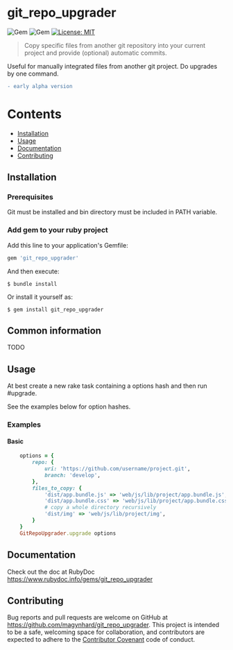 # git_repo_upgrader
![Gem](https://img.shields.io/gem/v/git_repo_upgrader?_color=default&style=plastic&logo=ruby&logoColor=red)
![Gem](https://img.shields.io/gem/dt/git_repo_upgrader?color=blue&style=plastic)
[![License: MIT](https://img.shields.io/badge/License-MIT-gold.svg?style=plastic&logo=mit)](LICENSE)

> Copy specific files from another git repository into your current project and provide (optional) automatic commits.

Useful for manually integrated files from another git project. Do upgrades by one command.

```diff
- early alpha version
```

# Contents

* [Installation](#installation)
* [Usage](#usage)
* [Documentation](#documentation)
* [Contributing](#contributing)




<a name="installation"></a>
## Installation

### Prerequisites
Git must be installed and bin directory must be included in PATH variable.

### Add gem to your ruby project

Add this line to your application's Gemfile:

```ruby
gem 'git_repo_upgrader'
```

And then execute:

    $ bundle install

Or install it yourself as:

    $ gem install git_repo_upgrader
    
## Common information

TODO






<a name="usage"></a>
## Usage

At best create a new rake task containing a options hash and then run #upgrade.

See the examples below for option hashes.

### Examples

#### Basic

```ruby
    options = {
        repo: {
            uri: 'https://github.com/username/project.git',
            branch: 'develop',
        },
        files_to_copy: {
            'dist/app.bundle.js' => 'web/js/lib/project/app.bundle.js',
            'dist/app.bundle.css' => 'web/js/lib/project/app.bundle.css',
            # copy a whole directory recursively
            'dist/img' => 'web/js/lib/project/img',
        }
    }
    GitRepoUpgrader.upgrade options
```





<a name="documentation"></a>
## Documentation
Check out the doc at RubyDoc
<a href="https://www.rubydoc.info/gems/git_repo_upgrader">https://www.rubydoc.info/gems/git_repo_upgrader</a>





<a name="contributing"></a>
## Contributing

Bug reports and pull requests are welcome on GitHub at https://github.com/magynhard/git_repo_upgrader. This project is intended to be a safe, welcoming space for collaboration, and contributors are expected to adhere to the [Contributor Covenant](http://contributor-covenant.org) code of conduct.

